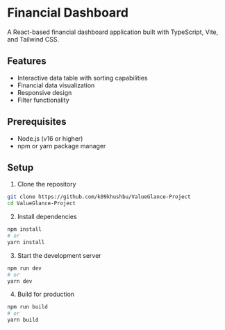 # Financial Dashboard

A React-based financial dashboard application built with TypeScript, Vite, and Tailwind CSS.

## Features

- Interactive data table with sorting capabilities
- Financial data visualization
- Responsive design
- Filter functionality

## Prerequisites

- Node.js (v16 or higher)
- npm or yarn package manager

## Setup

1. Clone the repository
```bash
git clone https://github.com/k09khushbu/ValueGlance-Project
cd ValueGlance-Project
```

2. Install dependencies
```bash
npm install
# or
yarn install
```

3. Start the development server
```bash
npm run dev
# or
yarn dev
```

4. Build for production
```bash
npm run build
# or
yarn build
```